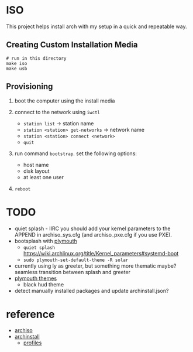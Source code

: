 # ISO

This project helps install arch with my setup in a quick and repeatable way.


## Creating Custom Installation Media
```
# run in this directory
make iso
make usb
```

## Provisioning
1. boot the computer using the install media
2. connect to the network using `iwctl`
    * `station list` -> station name
	* `station <station> get-networks` -> network name
	* `station <station> connect <network>`
    * `quit`

3. run command `bootstrap`. set the following options:
    * host name
    * disk layout
    * at least one user

4. `reboot`

# TODO
* quiet splash - IIRC you should add your kernel parameters to the APPEND in archiso_sys.cfg (and archiso_pxe.cfg if you use PXE).
* bootsplash with [plymouth](https://wiki.archlinux.org/title/Plymouth)
    * `quiet splash` https://wiki.archlinux.org/title/Kernel_parameters#systemd-boot
    * `sudo plymouth-set-default-theme -R solar`
* currently using ly as greeter, but something more thematic maybe? seamless transition between splash and greeter
* [plymouth themes](https://github.com/adi1090x/plymouth-themes)
    * black hud theme
* detect manually installed packages and update archinstall.json?

# reference
* [archiso](https://wiki.archlinux.org/title/Archiso)
* [archinstall](https://wiki.archlinux.org/title/Archinstall)
    * [profiles](https://gitlab.archlinux.org/archlinux/archinstall/-/tree/master/archinstall/default_profiles/desktops)
